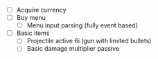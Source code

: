 - [ ] Acquire currency
- [ ] Buy menu
	- [ ] Menu input parsing (fully event based)
- [ ] Basic items
	- [ ] Projectile active 6i (gun with limited bullets)
	- [ ] Basic damage multiplier passive